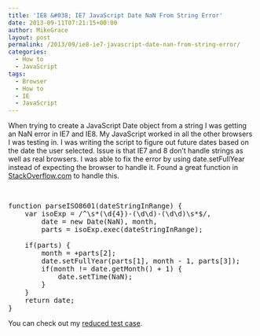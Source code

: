 ```yaml
---
title: 'IE8 &#038; IE7 JavaScript Date NaN From String Error'
date: 2013-09-11T07:21:15+00:00
author: MikeGrace
layout: post
permalink: /2013/09/ie8-ie7-javascript-date-nan-from-string-error/
categories:
  - How to
  - JavaScript
tags:
  - Browser
  - How to
  - IE
  - JavaScript
---
```

When trying to create a JavaScript Date object from a string I was getting an NaN error in IE7 and IE8. My JavaScript worked in all the other browsers I was testing in. I was writing the script to figure out future dates based on the date the user selected. Issue is that IE7 and 8 don&#8217;t handle strings as well as real browsers. I was able to fix the error by using date.setFullYear instead of expecting the browser to handle it. Found a great function in [StackOverflow.com](http://stackoverflow.com/a/2182529/117068) to handle this.

&nbsp;

<pre lang="javascript">function parseISO8601(dateStringInRange) {
	var isoExp = /^\s*(\d{4})-(\d\d)-(\d\d)\s*$/,
		date = new Date(NaN), month,
		parts = isoExp.exec(dateStringInRange);

	if(parts) {
		month = +parts[2];
		date.setFullYear(parts[1], month - 1, parts[3]);
		if(month != date.getMonth() + 1) {
			date.setTime(NaN);
		}
	}
	return date;
}</pre>

You can check out my [reduced test case](http://mikegrace.s3.amazonaws.com/geek-blog/ie-date-object-from-string-error/test.html).